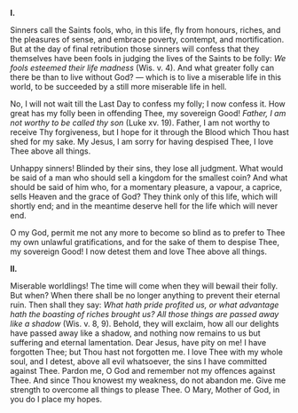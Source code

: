 
**I\.**

Sinners call the Saints fools, who, in this life, fly from honours, riches, and the pleasures of sense, and embrace poverty, contempt, and mortification. But at the day of final retribution those sinners will confess that they themselves have been fools in judging the lives of the Saints to be folly: *We fools esteemed their life madness* (Wis. v. 4). And what greater folly can there be than to live without God? — which is to live a miserable life in this world, to be succeeded by a still more miserable life in hell.

No, I will not wait till the Last Day to confess my folly; I now confess it. How great has my folly been in offending Thee, my sovereign Good! *Father, I am not worthy to be called thy son* (Luke xv. 19). Father, I am not worthy to receive Thy forgiveness, but I hope for it through the Blood which Thou hast shed for my sake. My Jesus, I am sorry for having despised Thee, I love Thee above all things.

Unhappy sinners! Blinded by their sins, they lose all judgment. What would be said of a man who should sell a kingdom for the smallest coin? And what should be said of him who, for a momentary pleasure, a vapour, a caprice, sells Heaven and the grace of God? They think only of this life, which will shortly end; and in the meantime deserve hell for the life which will never end.

O my God, permit me not any more to become so blind as to prefer to Thee my own unlawful gratifications, and for the sake of them to despise Thee, my sovereign Good! I now detest them and love Thee above all things.

**II\.**

Miserable worldlings! The time will come when they will bewail their folly. But when? When there shall be no longer anything to prevent their eternal ruin. Then shall they say: *What hath pride profited us, or what advantage hath the boasting of riches brought us? All those things are passed away like a shadow* (Wis. v. 8, 9). Behold, they will exclaim, how all our delights have passed away like a shadow, and nothing now remains to us but suffering and eternal lamentation. Dear Jesus, have pity on me! I have forgotten Thee; but Thou hast not forgotten me. I love Thee with my whole soul, and I detest, above all evil whatsoever, the sins I have committed against Thee. Pardon me, O God and remember not my offences against Thee. And since Thou knowest my weakness, do not abandon me. Give me strength to overcome all things to please Thee. O Mary, Mother of God, in you do I place my hopes.

